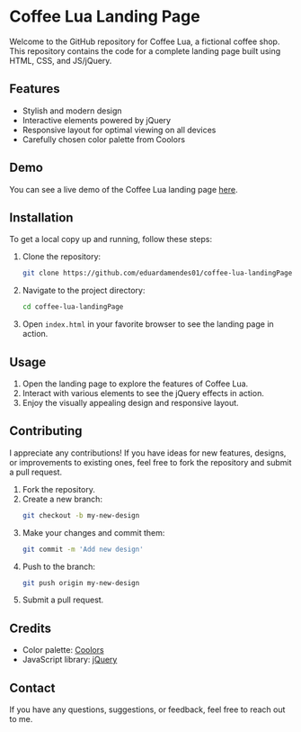 # Coffee Lua Landing Page

Welcome to the GitHub repository for Coffee Lua, a fictional coffee shop. This repository contains the code for a complete landing page built using HTML, CSS, and JS/jQuery.

## Features

- Stylish and modern design
- Interactive elements powered by jQuery
- Responsive layout for optimal viewing on all devices
- Carefully chosen color palette from Coolors

## Demo

You can see a live demo of the Coffee Lua landing page [here](https://eduardamendes01.github.io/coffee-lua-landingPage/).

## Installation

To get a local copy up and running, follow these steps:

1. Clone the repository:
    ```sh
    git clone https://github.com/eduardamendes01/coffee-lua-landingPage.git
    ```
2. Navigate to the project directory:
    ```sh
    cd coffee-lua-landingPage
    ```
3. Open `index.html` in your favorite browser to see the landing page in action.

## Usage

1. Open the landing page to explore the features of Coffee Lua.
2. Interact with various elements to see the jQuery effects in action.
3. Enjoy the visually appealing design and responsive layout.

## Contributing

I appreciate any contributions! If you have ideas for new features, designs, or improvements to existing ones, feel free to fork the repository and submit a pull request.

1. Fork the repository.
2. Create a new branch:
    ```sh
    git checkout -b my-new-design
    ```
3. Make your changes and commit them:
    ```sh
    git commit -m 'Add new design'
    ```
4. Push to the branch:
    ```sh
    git push origin my-new-design
    ```
5. Submit a pull request.

## Credits

- Color palette: [Coolors](https://coolors.co)
- JavaScript library: [jQuery](https://jquery.com)

## Contact

If you have any questions, suggestions, or feedback, feel free to reach out to me.

